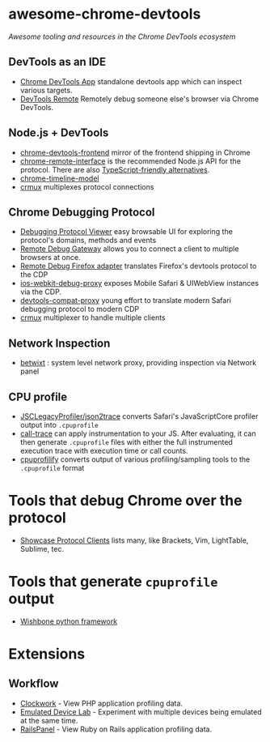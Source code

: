 # awesome-chrome-devtools

_Awesome tooling and resources in the Chrome DevTools ecosystem_

## DevTools as an IDE
* [Chrome DevTools App](https://github.com/auchenberg/chrome-devtools-app) standalone devtools app which can inspect various targets.
* [DevTools Remote](https://devtoolsremote.com/) Remotely debug someone else's browser via Chrome DevTools.

## Node.js + DevTools
* [chrome-devtools-frontend](https://www.npmjs.com/package/chrome-devtools-frontend) mirror of the frontend shipping in Chrome
* [chrome-remote-interface](https://github.com/cyrus-and/chrome-remote-interface) is the recommended Node.js API for the protocol. There are also [TypeScript-friendly alternatives](https://github.com/DickvdBrink/chrome-debug-protocol).
* [chrome-timeline-model](https://www.npmjs.com/package/devtools-timeline-model)
* [crmux](https://github.com/sidorares/crmux) multiplexes protocol connections

## Chrome Debugging Protocol
* [Debugging Protocol Viewer](https://chromedevtools.github.io/debugger-protocol-viewer/) easy browsable UI for exploring the protocol's domains, methods and events
* [Remote Debug Gateway](https://github.com/RemoteDebug/remotedebug-gateway) allows you to connect a client to multiple browsers at once.
* [Remote Debug Firefox adapter](https://github.com/RemoteDebug/remotedebug-firefox-adapter) translates Firefox's devtools protocol to the CDP
* [ios-webkit-debug-proxy](https://github.com/google/ios-webkit-debug-proxy) exposes Mobile Safari & UIWebView instances via the CDP.
* [devtools-compat-proxy](https://github.com/artygus/devtools-compat-proxy) young effort to translate modern Safari debugging protocol to modern CDP
* [crmux](https://github.com/sidorares/crmux) multiplexer to handle multiple clients

## Network Inspection
* [betwixt](https://github.com/kdzwinel/betwixt) : system level network proxy, providing inspection via Network panel

## CPU profile
* [JSCLegacyProfiler/json2trace](https://github.com/facebook/react-native/blob/master/JSCLegacyProfiler/json2trace) converts Safari's JavaScriptCore profiler output into `.cpuprofile`
* [call-trace](https://github.com/brendankenny/call-trace) can apply instrumentation to your JS. After evaluating, it can then generate `.cpuprofile` files with either the full instrumented execution trace with execution time or call counts.
* [cpuprofilify](https://github.com/thlorenz/cpuprofilify) converts output of various profiling/sampling tools to the `.cpuprofile` format

# Tools that debug Chrome over the protocol
* [Showcase Protocol Clients](https://developer.chrome.com/devtools/docs/debugging-clients) lists many, like Brackets, Vim, LightTable, Sublime, tec.

# Tools that generate `cpuprofile` output
* [Wishbone python framework](http://wishbone.readthedocs.org/en/develop/miscellaneous.html#profiling)

# Extensions
## Workflow
* [Clockwork](https://chrome.google.com/webstore/detail/clockwork/dmggabnehkmmfmdffgajcflpdjlnoemp?hl=en) - View PHP application profiling data.
* [Emulated Device Lab](https://chrome.google.com/webstore/detail/emulated-device-lab/oaonfodocibcdobdeelbbfggjombamff) - Experiment with multiple devices being emulated at the same time.
* [RailsPanel](https://chrome.google.com/webstore/detail/railspanel/gjpfobpafnhjhbajcjgccbbdofdckggg?hl=en-US) - View Ruby on Rails application profiling data.
